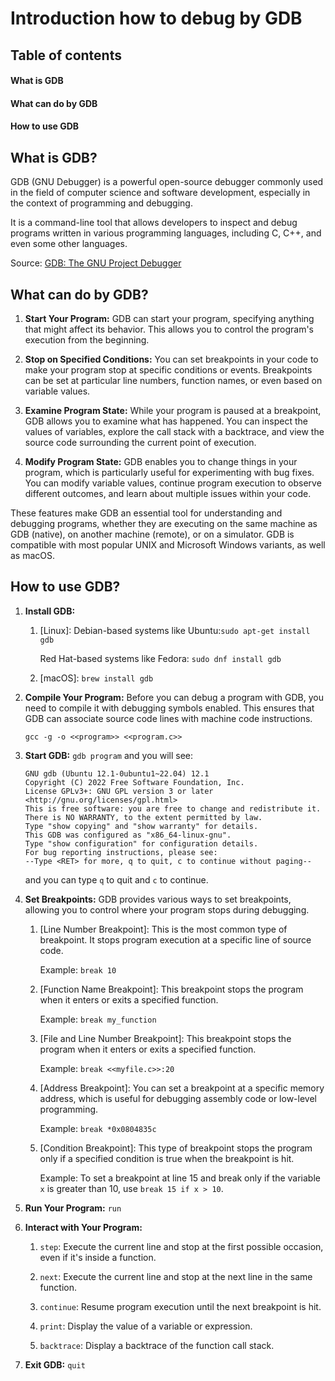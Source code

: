 # Introduction how to debug by GDB

## Table of contents

#### What is GDB
#### What can do by GDB
#### How to use GDB


## What is GDB?
GDB (GNU Debugger) is a powerful open-source debugger commonly used in the field of computer science and software development, especially in the context of programming and debugging. 

It is a command-line tool that allows developers to inspect and debug programs written in various programming languages, including C, C++, and even some other languages.

Source: [GDB: The GNU Project Debugger](https://www.sourceware.org/gdb/)


## What can do by GDB?

1. **Start Your Program:**
    GDB can start your program, specifying anything that might affect its behavior. This allows you to control the program's execution from the beginning.

2. **Stop on Specified Conditions:**
    You can set breakpoints in your code to make your program stop at specific conditions or events. Breakpoints can be set at particular line numbers, function names, or even based on variable values.

2. **Examine Program State:**
    While your program is paused at a breakpoint, GDB allows you to examine what has happened. You can inspect the values of variables, explore the call stack with a backtrace, and view the source code surrounding the current point of execution.

3. **Modify Program State:**
    GDB enables you to change things in your program, which is particularly useful for experimenting with bug fixes. You can modify variable values, continue program execution to observe different outcomes, and learn about multiple issues within your code.

These features make GDB an essential tool for understanding and debugging programs, whether they are executing on the same machine as GDB (native), on another machine (remote), or on a simulator. GDB is compatible with most popular UNIX and Microsoft Windows variants, as well as macOS.



## How to use GDB?

1. **Install GDB:**
    1. [Linux]: 
        Debian-based systems like Ubuntu:`sudo apt-get install gdb`

        Red Hat-based systems like Fedora: `sudo dnf install gdb`

    2. [macOS]: `brew install gdb`

2. **Compile Your Program:**
    Before you can debug a program with GDB, you need to compile it with debugging symbols enabled. This ensures that GDB can associate source code lines with machine code instructions.

    `gcc -g -o <<program>> <<program.c>>`

3. **Start GDB:**
    `gdb program` and you will see:

    ```
    GNU gdb (Ubuntu 12.1-0ubuntu1~22.04) 12.1
    Copyright (C) 2022 Free Software Foundation, Inc.
    License GPLv3+: GNU GPL version 3 or later <http://gnu.org/licenses/gpl.html>
    This is free software: you are free to change and redistribute it.
    There is NO WARRANTY, to the extent permitted by law.
    Type "show copying" and "show warranty" for details.
    This GDB was configured as "x86_64-linux-gnu".
    Type "show configuration" for configuration details.
    For bug reporting instructions, please see:
    --Type <RET> for more, q to quit, c to continue without paging--
    ```

    and you can type `q` to quit and `c` to continue.

5. **Set Breakpoints:**
    GDB provides various ways to set breakpoints, allowing you to control where your program stops during debugging. 

    1. [Line Number Breakpoint]: 
        This is the most common type of breakpoint. It stops program execution at a specific line of source code.
        
        Example: `break 10`

    2. [Function Name Breakpoint]: 
        This breakpoint stops the program when it enters or exits a specified function.
        
        Example: `break my_function`

    3. [File and Line Number Breakpoint]: 
        This breakpoint stops the program when it enters or exits a specified function.
        
        Example: `break <<myfile.c>>:20`

    4. [Address Breakpoint]: 
        You can set a breakpoint at a specific memory address, which is useful for debugging assembly code or low-level programming.
        
        Example: `break *0x0804835c`

    5. [Condition Breakpoint]: 
         This type of breakpoint stops the program only if a specified condition is true when the breakpoint is hit.
         
         Example: To set a breakpoint at line 15 and break only if the variable `x` is greater than 10, use `break 15 if x > 10`.

6. **Run Your Program:**
    `run`

7. **Interact with Your Program:**
    1. `step`: Execute the current line and stop at the first possible occasion, even if it's inside a function.

    2. `next`: Execute the current line and stop at the next line in the same function.

    3. `continue`: Resume program execution until the next breakpoint is hit.

    4. `print`: Display the value of a variable or expression.

    5. `backtrace`: Display a backtrace of the function call stack.

8. **Exit GDB:**
    `quit`

